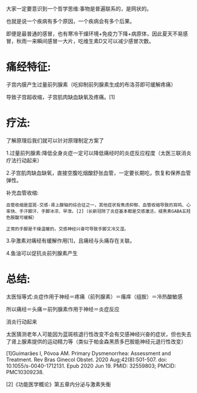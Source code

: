 大家一定要意识到一个哲学思维:事物是普遍联系的，是网状的。

也就是说一个疾病有多个原因，一个疾病会有多个后果。

即便是最普通的感冒，也有寒冷干燥环境+免疫力下降+病原体，因此夏天不易感冒，秋雨一来瞬间感冒一大片，吃维生素D又可以减少感冒次数。

# 痛经特征:

子宫内膜产生过量前列腺素（吃抑制前列腺素生成的布洛芬即可缓解疼痛）

导致子宫超收缩，子宫肌肉缺血缺氧及疼痛。[1]

# 疗法:

了解原理后我们就可以针对原理制定方案了

1.过量前列腺素:降低全身炎症一定可以降低痛经时的炎症反应程度（太医三联消炎疗法行动起来）

2.子宫肌肉缺血缺氧，直接空腹吃烟酸舒张血管，一定要长期吃，恢复和保养血管弹性。

补充血管收缩:

    血管收缩是蓝斑-交感-肾上腺轴的综合征之一，其他症状有焦虑抑郁、血管收缩导致的耳鸣、心率快、手汗脚汗、手脚冰凉、早泄。[2]（长新冠除了炎症基本都是交感激活，褪黑素GABA五羟色胺酸可缓解）

    正常的手脚是干燥温暖的，交感神经兴奋可导致手脚又冷又湿。

3.孕激素对痛经有缓解作用[1]，且痛经与头痛存在关联。

4.鱼油可以促抗炎前列腺素产生

# 总结:

太医恒等式:炎症作用于神经＝疼痛（前列腺素）＝瘙痒（组胺）＝冷热酸敏感

所以痛经＝头痛＝前列腺素作用于神经＝炎症反应

消炎行动起来

太医猜测老年人可能因为蓝斑核退行性改变不会有交感神经兴奋的症状，但也失去了肾上腺素提供的运动精力等（类似于帕金森黑质多巴胺能神经元退行性改变）




[1]Guimarães I, Póvoa AM. Primary Dysmenorrhea: Assessment and Treatment. Rev Bras Ginecol Obstet. 2020 Aug;42(8):501-507. doi: 10.1055/s-0040-1712131. Epub 2020 Jun 19. PMID: 32559803; PMCID: PMC10309238.

[2]《功能医学概论》第五章内分泌与激素失衡
